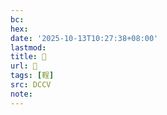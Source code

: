 ```yaml
---
bc:
hex:
date: '2025-10-13T10:27:38+08:00'
lastmod:
title: 􅈭
url: 􅈭
tags: [鞓]
src: DCCV
note:
---
```

